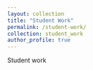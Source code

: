 ```yaml
---
layout: collection
title: "Student Work"
permalink: /student-work/
collection: student_work
author_profile: true
---
```


Student work
